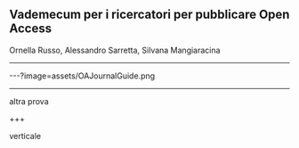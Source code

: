 ##  Vademecum per i ricercatori per pubblicare Open Access 
Ornella Russo, Alessandro Sarretta, Silvana Mangiaracina
 
---
 
---?image=assets/OAJournalGuide.png
 
---
 
altra prova
 
+++

verticale
